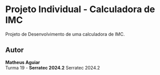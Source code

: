 # Projeto Individual - Calculadora de IMC

Projeto de Desenvolvimento de uma calculadora de IMC.

## Autor

  **Matheus Aguiar**  
  Turma 19 - **Serratec 2024.2**
  Serratec 2024.2
